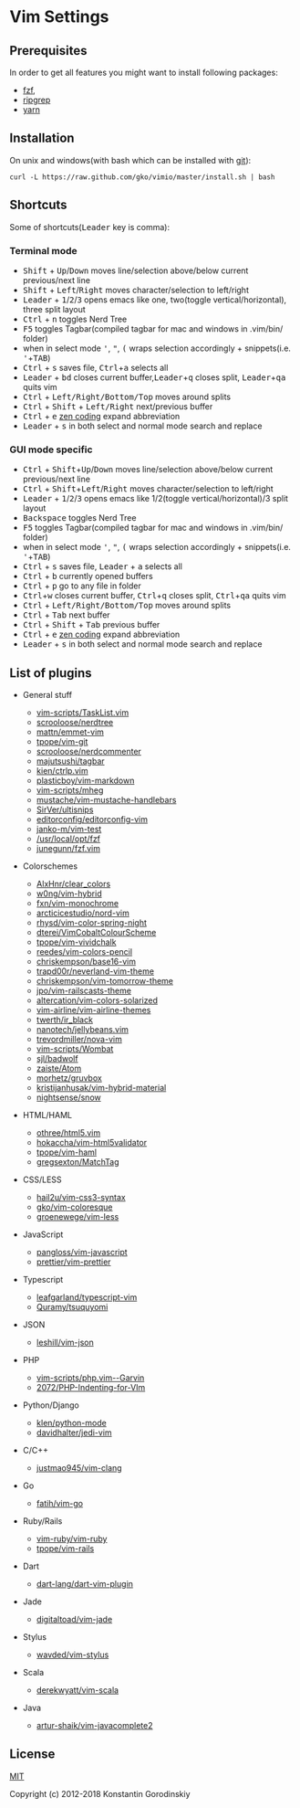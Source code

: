 # Vim Settings

## Prerequisites

In order to get all features you might want to install following packages:
 - [fzf](https://github.com/junegunn/fzf),
 - [ripgrep](https://github.com/BurntSushi/ripgrep)
 - [yarn](https://yarnpkg.com/en/)

## Installation

On unix and windows(with bash which can be installed with [git](http://msysgit.github.io/)):

    curl -L https://raw.github.com/gko/vimio/master/install.sh | bash

## Shortcuts

Some of shortcuts(<kbd>Leader</kbd> key is comma):

### Terminal mode
 * <kbd>Shift</kbd> + <kbd>Up</kbd>/<kbd>Down</kbd> moves line/selection above/below current previous/next line
 * <kbd>Shift</kbd> + <kbd>Left</kbd>/<kbd>Right</kbd> moves character/selection to left/right
 * <kbd>Leader</kbd> + <kbd>1</kbd>/<kbd>2</kbd>/<kbd>3</kbd> opens emacs like one, two(toggle vertical/horizontal), three split layout
 * <kbd>Ctrl</kbd> + <kbd>n</kbd> toggles Nerd Tree
 * <kbd>F5</kbd> toggles Tagbar(compiled tagbar for mac and windows in .vim/bin/ folder)
 * when in select mode <kbd>'</kbd>, <kbd>"</kbd>, <kbd>(</kbd> wraps selection accordingly + snippets(i.e. <kbd>'</kbd>+<kbd>TAB</kbd>)
 * <kbd>Ctrl</kbd> + <kbd>s</kbd> saves file, <kbd>Ctrl</kbd>+<kbd>a</kbd> selects all
 * <kbd>Leader</kbd> + <kbd>bd</kbd> closes current buffer,<kbd>Leader</kbd>+<kbd>q</kbd> closes split, <kbd>Leader</kbd>+<kbd>qa</kbd> quits vim
 * <kbd>Ctrl</kbd> + <kbd>Left/Right/Bottom/Top</kbd> moves around splits
 * <kbd>Ctrl</kbd> + <kbd>Shift</kbd> + <kbd>Left/Right</kbd> next/previous buffer
 * <kbd>Ctrl</kbd> + <kbd>e</kbd> [zen coding](https://github.com/mattn/zencoding-vim) expand abbreviation
 * <kbd>Leader</kbd> + <kbd>s</kbd> in both select and normal mode search and replace

### GUI mode specific
 * <kbd>Ctrl</kbd> + <kbd>Shift</kbd>+<kbd>Up</kbd>/<kbd>Down</kbd> moves line/selection above/below current previous/next line
 * <kbd>Ctrl</kbd> + <kbd>Shift</kbd>+<kbd>Left</kbd>/<kbd>Right</kbd> moves character/selection to left/right
 * <kbd>Leader</kbd> + <kbd>1</kbd>/<kbd>2</kbd>/<kbd>3</kbd> opens emacs like 1/2(toggle vertical/horizontal)/3 split layout
 * <kbd>Backspace</kbd> toggles Nerd Tree
 * <kbd>F5</kbd> toggles Tagbar(compiled tagbar for mac and windows in .vim/bin/ folder)
 * when in select mode <kbd>'</kbd>, <kbd>"</kbd>, <kbd>(</kbd> wraps selection accordingly + snippets(i.e. <kbd>'</kbd>+<kbd>TAB</kbd>)
 * <kbd>Ctrl</kbd> + <kbd>s</kbd> saves file, <kbd>Leader</kbd> + <kbd>a</kbd> selects all
 * <kbd>Ctrl</kbd> + <kbd>b</kbd> currently opened buffers
 * <kbd>Ctrl</kbd> + <kbd>p</kbd> go to any file in folder
 * <kbd>Ctrl</kbd>+<kbd>w</kbd> closes current buffer, <kbd>Ctrl</kbd>+<kbd>q</kbd> closes split, <kbd>Ctrl</kbd>+<kbd>qa</kbd> quits vim
 * <kbd>Ctrl</kbd> + <kbd>Left/Right/Bottom/Top</kbd> moves around splits
 * <kbd>Ctrl</kbd> + <kbd>Tab</kbd> next buffer
 * <kbd>Ctrl</kbd> + <kbd>Shift</kbd> + <kbd>Tab</kbd> previous buffer
 * <kbd>Ctrl</kbd> + <kbd>e</kbd> [zen coding](https://github.com/mattn/zencoding-vim) expand abbreviation
 * <kbd>Leader</kbd> + <kbd>s</kbd> in both select and normal mode search and replace

## List of plugins

 * General stuff
	* [vim-scripts/TaskList.vim](https://github.com/vim-scripts/TaskList.vim)
	* [scrooloose/nerdtree](https://github.com/scrooloose/nerdtree)
	* [mattn/emmet-vim](https://github.com/mattn/emmet-vim)
	* [tpope/vim-git](https://github.com/tpope/vim-git)
	* [scrooloose/nerdcommenter](https://github.com/scrooloose/nerdcommenter)
	* [majutsushi/tagbar](https://github.com/majutsushi/tagbar)
	* [kien/ctrlp.vim](https://github.com/kien/ctrlp.vim)
	* [plasticboy/vim-markdown](https://github.com/plasticboy/vim-markdown)
	* [vim-scripts/mheg](https://github.com/vim-scripts/mheg)
	* [mustache/vim-mustache-handlebars](https://github.com/mustache/vim-mustache-handlebars)
	* [SirVer/ultisnips](https://github.com/SirVer/ultisnips)
	* [editorconfig/editorconfig-vim](https://github.com/editorconfig/editorconfig-vim)
	* [janko-m/vim-test](https://github.com/janko-m/vim-test)
	* [/usr/local/opt/fzf](https://github.com//usr/local/opt/fzf)
	* [junegunn/fzf.vim](https://github.com/junegunn/fzf.vim)

 * Colorschemes
	* [AlxHnr/clear_colors](https://github.com/AlxHnr/clear_colors)
	* [w0ng/vim-hybrid](https://github.com/w0ng/vim-hybrid)
	* [fxn/vim-monochrome](https://github.com/fxn/vim-monochrome)
	* [arcticicestudio/nord-vim](https://github.com/arcticicestudio/nord-vim)
	* [rhysd/vim-color-spring-night](https://github.com/rhysd/vim-color-spring-night)
	* [dterei/VimCobaltColourScheme](https://github.com/dterei/VimCobaltColourScheme)
	* [tpope/vim-vividchalk](https://github.com/tpope/vim-vividchalk)
	* [reedes/vim-colors-pencil](https://github.com/reedes/vim-colors-pencil)
	* [chriskempson/base16-vim](https://github.com/chriskempson/base16-vim)
	* [trapd00r/neverland-vim-theme](https://github.com/trapd00r/neverland-vim-theme)
	* [chriskempson/vim-tomorrow-theme](https://github.com/chriskempson/vim-tomorrow-theme)
	* [jpo/vim-railscasts-theme](https://github.com/jpo/vim-railscasts-theme)
	* [altercation/vim-colors-solarized](https://github.com/altercation/vim-colors-solarized)
	* [vim-airline/vim-airline-themes](https://github.com/vim-airline/vim-airline-themes)
	* [twerth/ir_black](https://github.com/twerth/ir_black)
	* [nanotech/jellybeans.vim](https://github.com/nanotech/jellybeans.vim)
	* [trevordmiller/nova-vim](https://github.com/trevordmiller/nova-vim)
	* [vim-scripts/Wombat](https://github.com/vim-scripts/Wombat)
	* [sjl/badwolf](https://github.com/sjl/badwolf)
	* [zaiste/Atom](https://github.com/zaiste/Atom)
	* [morhetz/gruvbox](https://github.com/morhetz/gruvbox)
	* [kristijanhusak/vim-hybrid-material](https://github.com/kristijanhusak/vim-hybrid-material)
	* [nightsense/snow](https://github.com/nightsense/snow)

 * HTML/HAML
	* [othree/html5.vim](https://github.com/othree/html5.vim)
	* [hokaccha/vim-html5validator](https://github.com/hokaccha/vim-html5validator)
	* [tpope/vim-haml](https://github.com/tpope/vim-haml)
	* [gregsexton/MatchTag](https://github.com/gregsexton/MatchTag)

 * CSS/LESS
	* [hail2u/vim-css3-syntax](https://github.com/hail2u/vim-css3-syntax)
	* [gko/vim-coloresque](https://github.com/gko/vim-coloresque)
	* [groenewege/vim-less](https://github.com/groenewege/vim-less)

 * JavaScript
	* [pangloss/vim-javascript](https://github.com/pangloss/vim-javascript)
	* [prettier/vim-prettier](https://github.com/prettier/vim-prettier)

 * Typescript
	* [leafgarland/typescript-vim](https://github.com/leafgarland/typescript-vim)
	* [Quramy/tsuquyomi](https://github.com/Quramy/tsuquyomi)

 * JSON
	* [leshill/vim-json](https://github.com/leshill/vim-json)

 * PHP
	* [vim-scripts/php.vim--Garvin](https://github.com/vim-scripts/php.vim--Garvin)
	* [2072/PHP-Indenting-for-VIm](https://github.com/2072/PHP-Indenting-for-VIm)

 * Python/Django
	* [klen/python-mode](https://github.com/klen/python-mode)
	* [davidhalter/jedi-vim](https://github.com/davidhalter/jedi-vim)

 * C/C++
	* [justmao945/vim-clang](https://github.com/justmao945/vim-clang)

 * Go
	* [fatih/vim-go](https://github.com/fatih/vim-go)

 * Ruby/Rails
	* [vim-ruby/vim-ruby](https://github.com/vim-ruby/vim-ruby)
	* [tpope/vim-rails](https://github.com/tpope/vim-rails)

 * Dart
	* [dart-lang/dart-vim-plugin](https://github.com/dart-lang/dart-vim-plugin)

 * Jade
	* [digitaltoad/vim-jade](https://github.com/digitaltoad/vim-jade)

 * Stylus
	* [wavded/vim-stylus](https://github.com/wavded/vim-stylus)

 * Scala
	* [derekwyatt/vim-scala](https://github.com/derekwyatt/vim-scala)

 * Java
	* [artur-shaik/vim-javacomplete2](https://github.com/artur-shaik/vim-javacomplete2)

## License

[MIT](http://opensource.org/licenses/MIT)

Copyright (c) 2012-2018 Konstantin Gorodinskiy
